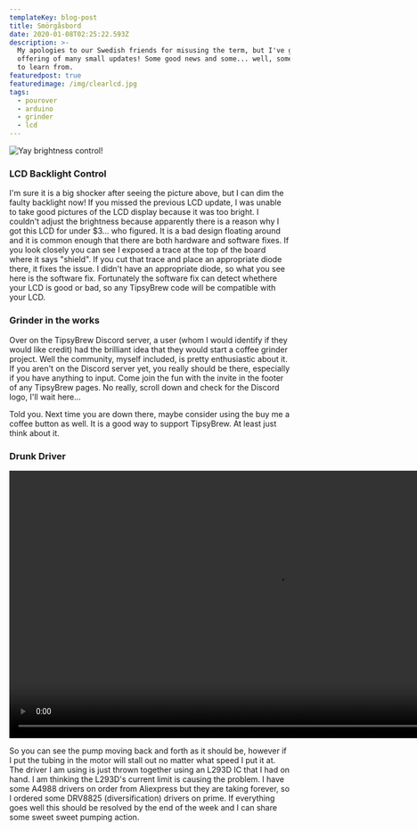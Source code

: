 ```yaml
---
templateKey: blog-post
title: Smörgåsbord
date: 2020-01-08T02:25:22.593Z
description: >-
  My apologies to our Swedish friends for misusing the term, but I've got an
  offering of many small updates! Some good news and some... well, some things
  to learn from. 
featuredpost: true
featuredimage: /img/clearlcd.jpg
tags:
  - pourover
  - arduino
  - grinder
  - lcd
---
```

![Yay brightness control!](/img/clearlcd.jpg "Yay brightness control!")

### LCD Backlight Control

I'm sure it is a big shocker after seeing the picture above, but I can dim the faulty backlight now! If you missed the previous LCD update, I was unable to take good pictures of the LCD display because it was too bright. I couldn't adjust the brightness because apparently there is a reason why I got this LCD for under $3... who figured. It is a bad design floating around and it is common enough that there are both hardware and software fixes. If you look closely you can see I exposed a trace at the top of the board where it says "shield". If you cut that trace and place an appropriate diode there, it fixes the issue. I didn't have an appropriate diode, so what you see here is the software fix. Fortunately the software fix can detect whethere your LCD is good or bad, so any TipsyBrew code will be compatible with your LCD.

### Grinder in the works

Over on the TipsyBrew Discord server, a user (whom I would identify if they would like credit) had the brilliant idea that they would start a coffee grinder project. Well the community, myself included, is pretty enthusiastic about it. If you aren't on the Discord server yet, you really should be there, especially if you have anything to input. Come join the fun with the invite in the footer of any TipsyBrew pages. No really, scroll down and check for the Discord logo, I'll wait here...

Told you. Next time you are down there, maybe consider using the buy me a coffee button as well. It is a good way to support TipsyBrew. At least just think about it.

### Drunk Driver

<div style="width:100%;height:480px;background-color:black;text-align:center;">
  <video style="height:100%;" controls>
    <source src="https://lh3.googleusercontent.com/iDt5u-5miNV6r94emSbeDu2-Tm-LEq_2XH5cyFo2zyhhnVZf47DHdadoAFuhDi4ELOuc-P2lwSefaM9bjH4E98glII_RFR4a_Aoj8-wNBjC78ne4lMQVUlGmMetxTW_XJV6ndTRPtQ=m18" type="video/mp4">
  </video>
</div>


So you can see the pump moving back and forth as it should be, however if I put the tubing in the motor will stall out no matter what speed I put it at. The driver I am using is just thrown together using an L293D IC that I had on hand. I am thinking the L293D's current limit is causing the problem. I have some A4988 drivers on order from Aliexpress but they are taking forever, so I ordered some DRV8825 (diversification) drivers on prime. If everything goes well this should be resolved by the end of the week and I can share some sweet sweet pumping action.
